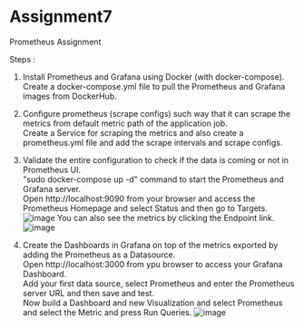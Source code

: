 # Assignment7
Prometheus Assignment

Steps :

1. Install Prometheus and Grafana using Docker (with docker-compose).<br>
   Create a docker-compose.yml file to pull the Prometheus and Grafana images from DockerHub.

2. Configure prometheus (scrape configs) such way that it can scrape the metrics from default metric path of the application job.<br>
   Create a Service for scraping the metrics and also create a prometheus.yml file and add the scrape intervals and scrape configs.

3. Validate the entire configuration to check if the data is coming or not in Prometheus UI.<br>
   "sudo docker-compose up -d" command to start the Prometheus and Grafana server.<br>
   Open http://localhost:9090 from your browser and access the Prometheus Homepage and select Status and then go to Targets.
   ![image](https://github.com/AmoghBari/Assignment7/assets/145555795/afb5dffd-20c9-485f-b05a-c39e2d9eda7b)
   You can also see the metrics by clicking the Endpoint link.
   ![image](https://github.com/AmoghBari/Assignment7/assets/145555795/814b83df-2456-4cfc-bab0-c86c3e79f001)



5. Create the Dashboards in Grafana on top of the metrics exported by adding the Prometheus as a Datasource.<br>
   Open http://localhost:3000 from ypu browser to access your Grafana Dashboard.<br>
   Add your first data source, select Prometheus and enter the Prometheus server URL and then save and test.<br>
   Now build a Dashboard and new Visualization and select Prometheus and select the Metric and press Run Queries.
   ![image](https://github.com/AmoghBari/Assignment7/assets/145555795/8c3344bf-857e-44a8-80e4-7e7c7dd0d5e5)


